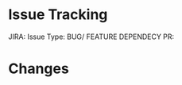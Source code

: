 # Issue Tracking

JIRA: 
Issue Type: BUG/ FEATURE
DEPENDECY PR:
# Changes
<!-- 
What are the main changes in the PR?
Give a high-level description of the changes.
#Examples: Added a search feature, Renaming several fields, etc.
-->

